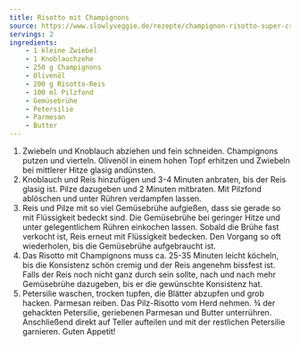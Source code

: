 ```yaml
---
title: Risotto mit Champignons
source: https://www.slowlyveggie.de/rezepte/champignon-risotto-super-cremig-einfach
servings: 2
ingredients:
    - 1 kleine Zwiebel
    - 1 Knoblauchzehe
    - 250 g Champignons
    - Olivenöl
    - 200 g Risotto-Reis
    - 100 ml Pilzfond
    - Gemüsebrühe
    - Petersilie
    - Parmesan
    - Butter
---
```


1. Zwiebeln und Knoblauch abziehen und fein schneiden. Champignons putzen und vierteln. Olivenöl in einem hohen Topf erhitzen und Zwiebeln bei mittlerer Hitze glasig andünsten.
2. Knoblauch und Reis hinzufügen und 3-4 Minuten anbraten, bis der Reis glasig ist. Pilze dazugeben und 2 Minuten mitbraten. Mit Pilzfond ablöschen und unter Rühren verdampfen lassen.
3. Reis und Pilze mit so viel Gemüsebrühe aufgießen, dass sie gerade so mit Flüssigkeit bedeckt sind. Die Gemüsebrühe bei geringer Hitze und unter gelegentlichem Rühren einkochen lassen. Sobald die Brühe fast verkocht ist, Reis erneut mit Flüssigkeit bedecken. Den Vorgang so oft wiederholen, bis die Gemüsebrühe aufgebraucht ist.
4. Das Risotto mit Champignons muss ca. 25-35 Minuten leicht köcheln, bis die Konsistenz schön cremig und der Reis angenehm bissfest ist. Falls der Reis noch nicht ganz durch sein sollte, nach und nach mehr Gemüsebrühe dazugeben, bis er die gewünschte Konsistenz hat.
5. Petersilie waschen, trocken tupfen, die Blätter abzupfen und grob hacken. Parmesan reiben. Das Pilz-Risotto vom Herd nehmen. ¾ der gehackten Petersilie, geriebenen Parmesan und Butter unterrühren. Anschließend direkt auf Teller aufteilen und mit der restlichen Petersilie garnieren. Guten Appetit!

